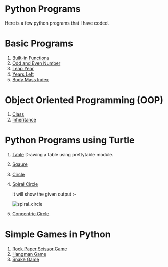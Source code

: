 # Python Programs 
Here is a few python programs that I have coded.

# Basic Programs
1. [Built-in Functions](Programs/function.py)
2. [Odd and Even Number](Programs/odd_or_even.py)
3. [Leap Year](Programs/leap_year.py)
4. [Years Left](Programs/Life_in_days_weeks_months.py)
5. [Body Mass Index](Programs/Body_Mass_Index(BMI).py)

# Object Oriented Programming (OOP)
1. [Class](OOP/classdefination.py)
2. [Inheritance](OOP/inheritance.py)

# Python Programs using Turtle
1. [Table](Turtle/Table.py) Drawing a table using prettytable module.
2. [Sqaure](Turtle/Square.py)
3. [Circle](Turtle/Circle.py)
4. [Spiral Circle](Turtle/spiral_circle.py)

   It will show the given output :-

     ![spiral_circle](https://user-images.githubusercontent.com/105218699/167845824-1c2b24a9-d533-4363-ad65-91d8dd7c1fa6.png)

5. [Concentric Circle](Turtle/concentric_circle.py)


# Simple Games in Python
1. [Rock Paper Scissor Game](Simple_Game/rock_paper_scissor.py)
2. [Hangman Game](Simple_Game/hangman.py)
3. [Snake Game](Simple_Game/snakegame)
